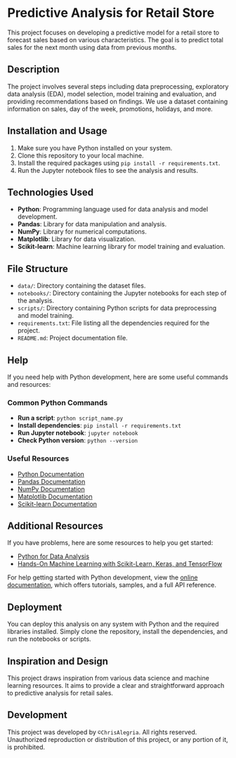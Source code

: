 # Predictive Analysis for Retail Store

This project focuses on developing a predictive model for a retail store to forecast sales based on various characteristics. The goal is to predict total sales for the next month using data from previous months.

## Description

The project involves several steps including data preprocessing, exploratory data analysis (EDA), model selection, model training and evaluation, and providing recommendations based on findings. We use a dataset containing information on sales, day of the week, promotions, holidays, and more.

## Installation and Usage

1. Make sure you have Python installed on your system.
2. Clone this repository to your local machine.
3. Install the required packages using `pip install -r requirements.txt`.
4. Run the Jupyter notebook files to see the analysis and results.

## Technologies Used

- **Python**: Programming language used for data analysis and model development.
- **Pandas**: Library for data manipulation and analysis.
- **NumPy**: Library for numerical computations.
- **Matplotlib**: Library for data visualization.
- **Scikit-learn**: Machine learning library for model training and evaluation.

## File Structure

- `data/`: Directory containing the dataset files.
- `notebooks/`: Directory containing the Jupyter notebooks for each step of the analysis.
- `scripts/`: Directory containing Python scripts for data preprocessing and model training.
- `requirements.txt`: File listing all the dependencies required for the project.
- `README.md`: Project documentation file.

## Help

If you need help with Python development, here are some useful commands and resources:

### Common Python Commands

- **Run a script**: `python script_name.py`
- **Install dependencies**: `pip install -r requirements.txt`
- **Run Jupyter notebook**: `jupyter notebook`
- **Check Python version**: `python --version`

### Useful Resources

- [Python Documentation](https://docs.python.org/3/)
- [Pandas Documentation](https://pandas.pydata.org/pandas-docs/stable/)
- [NumPy Documentation](https://numpy.org/doc/)
- [Matplotlib Documentation](https://matplotlib.org/stable/contents.html)
- [Scikit-learn Documentation](https://scikit-learn.org/stable/documentation.html)

## Additional Resources

If you have problems, here are some resources to help you get started:

- [Python for Data Analysis](https://www.oreilly.com/library/view/python-for-data/9781491957653/)
- [Hands-On Machine Learning with Scikit-Learn, Keras, and TensorFlow](https://www.oreilly.com/library/view/hands-on-machine-learning/9781492032632/)

For help getting started with Python development, view the
[online documentation](https://docs.python.org/3/), which offers tutorials,
samples, and a full API reference.

## Deployment

You can deploy this analysis on any system with Python and the required libraries installed. Simply clone the repository, install the dependencies, and run the notebooks or scripts.

## Inspiration and Design

This project draws inspiration from various data science and machine learning resources. It aims to provide a clear and straightforward approach to predictive analysis for retail sales.

## Development

This project was developed by `©ChrisAlegria`. All rights reserved. Unauthorized reproduction or distribution of this project, or any portion of it, is prohibited.
